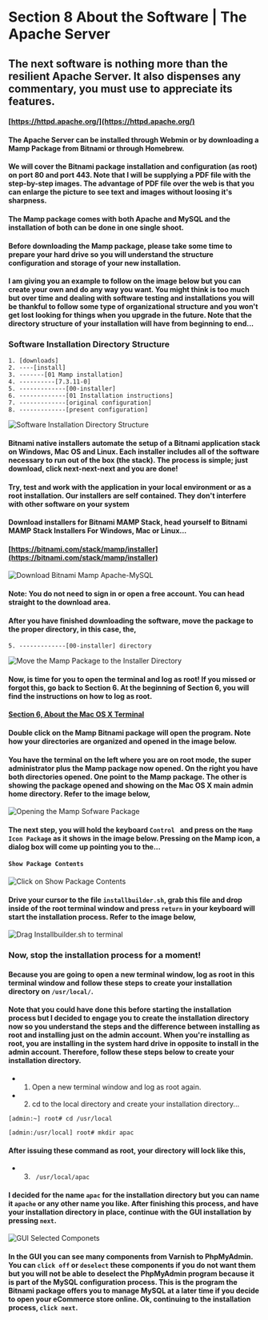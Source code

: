 # Section 8 About the Software | The Apache Server

## The next software is nothing more than the resilient Apache Server. It also dispenses any commentary, you must use to appreciate its features.

#### [https://httpd.apache.org/](https://httpd.apache.org/)

#### The Apache Server can be installed through Webmin or by downloading a Mamp Package from Bitnami or through Homebrew.

#### We will cover the Bitnami package installation and configuration (as root) on port 80 and port 443. Note that I will be supplying a PDF file with the step-by-step images. The advantage of PDF file over the web is that you can enlarge the picture to see text and images without loosing it's sharpness.

#### The Mamp package comes with both Apache and MySQL and the installation of both can be done in one single shoot.

#### Before downloading the Mamp package, please take some time to prepare your hard drive so you will understand the structure configuration and storage of your new installation.

#### I am giving you an example to follow on the image below but you can create your own and do any way you want. You might think is too much but over time and dealing with software testing and installations you will be thankful to follow some type of organizational structure and you won't get lost looking for things when you upgrade in the future. Note that the directory structure of your installation will have from beginning to end...

### Software Installation Directory Structure

````
1. [downloads]
2. ----[install]
3. -------[01 Mamp installation]
4. ----------[7.3.11-0]
5. -------------[00-installer]
6. -------------[01 Installation instructions]
7. -------------[original configuration]
8. -------------[present configuration]
````

![Software Installation Directory Structure]({{site.baseurl}}/img/apache-installation-1280px-001.png)

#### Bitnami native installers automate the setup of a Bitnami application stack on Windows, Mac OS and Linux. Each installer includes all of the software necessary to run out of the box (the stack). The process is simple; just download, click next-next-next and you are done!

#### Try, test and work with the application in your local environment or as a root installation. Our installers are self contained. They don't interfere with other software on your system 

#### Download installers for Bitnami MAMP Stack, head yourself to Bitnami MAMP Stack Installers For Windows, Mac or Linux...

#### [https://bitnami.com/stack/mamp/installer](https://bitnami.com/stack/mamp/installer)

![Download Bitnami Mamp Apache-MySQL]({{site.baseurl}}/img/apache-installation-1280px-002.png)

#### Note: You do not need to sign in or open a free account. You can head straight to the download area.

#### After you have finished downloading the software, move the package to the proper directory, in this case, the,

````
5. -------------[00-installer] directory
````

![Move the Mamp Package to the Installer Directory]({{site.baseurl}}/img/apache-installation-1280px-003.png)

#### Now, is time for you to open the terminal and log as root! If you missed or forgot this, go back to Section 6. At the beginning of Section 6, you will find the instructions on how to log as root.

#### [Section 6, About the Mac OS X Terminal](https://ebonsi.github.io/course-in-a-box/modules/tutorial/section6/)

#### Double click on the Mamp Bitnami package will open the program. Note how your directories are organized and opened in the image below.

#### You have the terminal on the left where you are on root mode, the super administrator plus the Mamp package now opened. On the right you have both directories opened. One point to the Mamp package. The other is showing the package opened and showing on the Mac OS X main admin home directory. Refer to the image below,

![Opening the Mamp Sofware Package]({{site.baseurl}}/img/apache-installation-1280px-004.png)

#### The next step, you will hold the keyboard ```Control ``` and press on the ```Mamp Icon Package``` as it shows in the image below. Pressing on the Mamp icon, a dialog box will come up pointing you to the...

#### ```Show Package Contents```

![Click on Show Package Contents]({{site.baseurl}}/img/apache-installation-1280px-005.png)

#### Drive your cursor to the file ```installbuilder.sh```, grab this file and drop inside of the root terminal window and press ```return``` in your keyboard will start the installation process. Refer to the image below, 

![Drag Installbuilder.sh to terminal]({{site.baseurl}}/img/apache-installation-1280px-006.png)

### Now, stop the installation process for a moment!

#### Because you are going to open a new terminal window, log as root in this terminal window and follow these steps to create your installation directory on ```/usr/local/```.

#### Note that you could have done this before starting the installation process but I decided to engage you to create the installation directory now so you understand the steps and the difference between installing as root and installing just on the admin account. When you're installing as root, you are installing in the system hard drive in opposite to install in the admin account. Therefore, follow these steps below to create your installation directory.

- 1. Open a new terminal window and log as root again.
- 2. cd to the local directory and create your installation directory...

```[admin:~] root# cd /usr/local``` 

```[admin:/usr/local] root# mkdir apac```

#### After issuing these command as root, your directory will lock like this,

- 3. ``` /usr/local/apac```

#### I decided for the name ```apac``` for the installation directory but you can name it ```apache``` or any other name you like. After finishing this process, and have your installation directory in place, continue with the GUI installation by pressing ```next```.

![GUI Selected Componets]({{site.baseurl}}/img/apache-installation-1280px-007.png)

#### In the GUI you can see many components from Varnish to PhpMyAdmin. You can ```click off``` or ```deselect``` these components if you do not want them but you will not be able to deselect the PhpMyAdmin program because it is part of the MySQL configuration process. This is the program the Bitnami package offers you to manage MySQL at a later time if you decide to open your eCommerce store online. Ok, continuing to the installation process, ```click next```.








